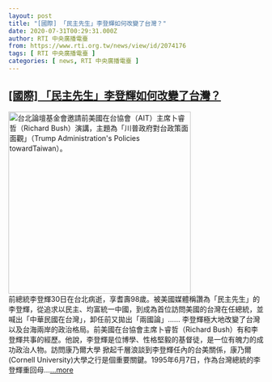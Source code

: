 ```yaml
---
layout: post
title: "[國際] 「民主先生」李登輝如何改變了台灣？"
date: 2020-07-31T00:29:31.000Z
author: RTI 中央廣播電臺
from: https://www.rti.org.tw/news/view/id/2074176
tags: [ RTI 中央廣播電臺 ]
categories: [ news, RTI 中央廣播電臺 ]
---
```

<!--1596155371000-->
[[國際] 「民主先生」李登輝如何改變了台灣？](https://www.rti.org.tw/news/view/id/2074176)
------

<div>
<img src="https://static.rti.org.tw/assets/thumbnails/2019/06/05/20190605000108M.jpg" width="360" alt="台北論壇基金會邀請前美國在台協會（AIT）主席卜睿哲（Richard Bush）演講，主題為「川普政府對台政策面面觀」（Trump Administration's Policies towardTaiwan）。" title="台北論壇基金會邀請前美國在台協會（AIT）主席卜睿哲（Richard Bush）演講，主題為「川普政府對台政策面面觀」（Trump Administration's Policies towardTaiwan）。"><br>前總統李登輝30日在台北病逝，享耆壽98歲。被美國媒體稱讚為「民主先生」的李登輝，從追求以民主、均富統一中國，到成為首位訪問美國的台灣在任總統，並喊出「中華民國在台灣」，卸任前又拋出「兩國論」...... 李登輝極大地改變了台灣以及台海兩岸的政治格局。前美國在台協會主席卜睿哲（Richard Bush）有和李登輝共事的經歷。他說，李登輝是位博學、性格堅毅的基督徒，是一位有魄力的成功政治人物。訪問康乃爾大學 掀起千層浪談到李登輝任內的台美關係，康乃爾(Cornell University)大學之行是個重要關鍵。1995年6月7日，作為台灣總統的李登輝重回母...<a target="_blank" href="https://www.rti.org.tw/news/view/id/2074176">...more</a>
</div>
